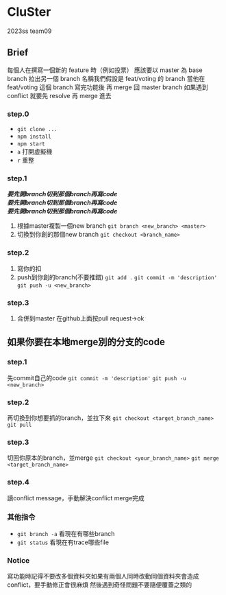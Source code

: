 # CluSter
2023ss team09
## Brief
每個人在撰寫一個新的 feature 時（例如投票）
應該要以 master 為 base branch 拉出另一個 branch
名稱我們假設是 feat/voting 的 branch
當他在 feat/voting 這個 branch 寫完功能後
再 merge 回 master branch
如果遇到 conflict 就要先 resolve 再 merge 進去

### step.0
* ```git clone ...```
* ```npm install```
* ```npm start```
* ```a``` 打開虛擬機
* ```r``` 重整
### step.1
***要先開branch切到那個branch再寫code***<br>
***要先開branch切到那個branch再寫code***<br>
***要先開branch切到那個branch再寫code***
1. 根據master複製一個new branch
```git branch <new_branch> <master>```
2. 切換到你創的那個new branch
```git checkout <branch_name>```
### step.2
1. 寫你的扣
2. push到你創的branch(不要推錯)
```git add .```
```git commit -m 'description'```
```git push -u <new_branch>```
### step.3
1. 合併到master
在github上面按pull request->ok

## 如果你要在本地merge別的分支的code
### step.1
先commit自己的code
```git commit -m 'description'```
```git push -u <new_branch>```
### step.2
再切換到你想要抓的branch，並拉下來
```git checkout <target_branch_name>```
```git pull```
### step.3
切回你原本的branch，並merge
```git checkout <your_branch_name>```
```git merge <target_branch_name>```
### step.4
讀conflict message，手動解決conflict
merge完成


### 其他指令
* ```git branch -a``` 看現在有哪些branch
* ```git status``` 看現在有trace哪些file

### Notice
寫功能時記得不要改多個資料夾如果有兩個人同時改動同個資料夾會造成conflict，要手動修正會很麻煩
然後遇到奇怪問題不要隨便覆蓋之類的

